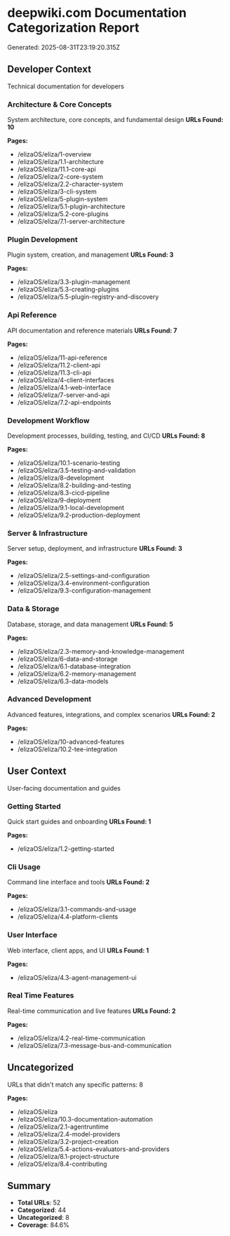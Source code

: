 # deepwiki.com Documentation Categorization Report

Generated: 2025-08-31T23:19:20.315Z

## Developer Context
Technical documentation for developers

### Architecture & Core Concepts
System architecture, core concepts, and fundamental design
**URLs Found: 10**

**Pages:**
- /elizaOS/eliza/1-overview
- /elizaOS/eliza/1.1-architecture
- /elizaOS/eliza/11.1-core-api
- /elizaOS/eliza/2-core-system
- /elizaOS/eliza/2.2-character-system
- /elizaOS/eliza/3-cli-system
- /elizaOS/eliza/5-plugin-system
- /elizaOS/eliza/5.1-plugin-architecture
- /elizaOS/eliza/5.2-core-plugins
- /elizaOS/eliza/7.1-server-architecture

### Plugin Development
Plugin system, creation, and management
**URLs Found: 3**

**Pages:**
- /elizaOS/eliza/3.3-plugin-management
- /elizaOS/eliza/5.3-creating-plugins
- /elizaOS/eliza/5.5-plugin-registry-and-discovery

### Api Reference
API documentation and reference materials
**URLs Found: 7**

**Pages:**
- /elizaOS/eliza/11-api-reference
- /elizaOS/eliza/11.2-client-api
- /elizaOS/eliza/11.3-cli-api
- /elizaOS/eliza/4-client-interfaces
- /elizaOS/eliza/4.1-web-interface
- /elizaOS/eliza/7-server-and-api
- /elizaOS/eliza/7.2-api-endpoints

### Development Workflow
Development processes, building, testing, and CI/CD
**URLs Found: 8**

**Pages:**
- /elizaOS/eliza/10.1-scenario-testing
- /elizaOS/eliza/3.5-testing-and-validation
- /elizaOS/eliza/8-development
- /elizaOS/eliza/8.2-building-and-testing
- /elizaOS/eliza/8.3-cicd-pipeline
- /elizaOS/eliza/9-deployment
- /elizaOS/eliza/9.1-local-development
- /elizaOS/eliza/9.2-production-deployment

### Server & Infrastructure
Server setup, deployment, and infrastructure
**URLs Found: 3**

**Pages:**
- /elizaOS/eliza/2.5-settings-and-configuration
- /elizaOS/eliza/3.4-environment-configuration
- /elizaOS/eliza/9.3-configuration-management

### Data & Storage
Database, storage, and data management
**URLs Found: 5**

**Pages:**
- /elizaOS/eliza/2.3-memory-and-knowledge-management
- /elizaOS/eliza/6-data-and-storage
- /elizaOS/eliza/6.1-database-integration
- /elizaOS/eliza/6.2-memory-management
- /elizaOS/eliza/6.3-data-models

### Advanced Development
Advanced features, integrations, and complex scenarios
**URLs Found: 2**

**Pages:**
- /elizaOS/eliza/10-advanced-features
- /elizaOS/eliza/10.2-tee-integration

## User Context
User-facing documentation and guides

### Getting Started
Quick start guides and onboarding
**URLs Found: 1**

**Pages:**
- /elizaOS/eliza/1.2-getting-started

### Cli Usage
Command line interface and tools
**URLs Found: 2**

**Pages:**
- /elizaOS/eliza/3.1-commands-and-usage
- /elizaOS/eliza/4.4-platform-clients

### User Interface
Web interface, client apps, and UI
**URLs Found: 1**

**Pages:**
- /elizaOS/eliza/4.3-agent-management-ui

### Real Time Features
Real-time communication and live features
**URLs Found: 2**

**Pages:**
- /elizaOS/eliza/4.2-real-time-communication
- /elizaOS/eliza/7.3-message-bus-and-communication

## Uncategorized
URLs that didn't match any specific patterns: 8

**Pages:**
- /elizaOS/eliza
- /elizaOS/eliza/10.3-documentation-automation
- /elizaOS/eliza/2.1-agentruntime
- /elizaOS/eliza/2.4-model-providers
- /elizaOS/eliza/3.2-project-creation
- /elizaOS/eliza/5.4-actions-evaluators-and-providers
- /elizaOS/eliza/8.1-project-structure
- /elizaOS/eliza/8.4-contributing

## Summary
- **Total URLs**: 52
- **Categorized**: 44
- **Uncategorized**: 8
- **Coverage**: 84.6%
